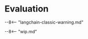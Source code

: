 # Evaluation

--8<-- "langchain-classic-warning.md"

<!-- Copied from https://python.langchain.com/api_reference/langchain/evaluation.html -->

--8<-- "wip.md"
<!-- ::: langchain_classic.evaluation -->
